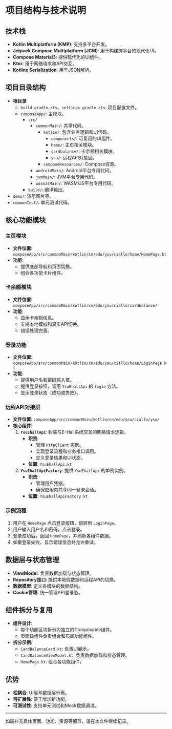 # 项目结构与技术说明

## 技术栈
- **Kotlin Multiplatform (KMP)**: 支持多平台开发。
- **Jetpack Compose Multiplatform (JCM)**: 用于构建跨平台的现代化UI。
- **Compose Material3**: 提供现代化的UI组件。
- **Ktor**: 用于网络请求和API交互。
- **Kotlinx Serialization**: 用于JSON解析。

## 项目目录结构
- **根目录**
  - `build.gradle.kts`、`settings.gradle.kts`: 项目配置文件。
  - `composeApp/`: 主模块。
    - `src/`
      - `commonMain/`: 共享代码。
        - `kotlin/`: 包含业务逻辑和UI代码。
          - `components/`: 可复用的UI组件。
          - `home/`: 主页相关模块。
          - `cardbalance/`: 卡余额相关模块。
          - `ysu/`: 远程API对接层。
        - `composeResources/`: Compose资源。
      - `androidMain/`: Android平台专用代码。
      - `jvmMain/`: JVM平台专用代码。
      - `wasmJsMain/`: WASM/JS平台专用代码。
    - `build/`: 编译输出。
- `demo/`: 演示图片等。
- `commonTest/`: 单元测试代码。

## 核心功能模块

### 主页模块
- **文件位置**: `composeApp/src/commonMain/kotlin/cn/edu/ysu/ciallo/home/HomePage.kt`
- **功能**:
  - 提供底部导航和页面切换。
  - 组合各功能卡片组件。

### 卡余额模块
- **文件位置**: `composeApp/src/commonMain/kotlin/cn/edu/ysu/ciallo/cardbalance/`
- **功能**:
  - 显示卡余额信息。
  - 支持本地模拟和真实API切换。
  - 错误处理完善。

### 登录功能
- **文件位置**: `composeApp/src/commonMain/kotlin/cn/edu/ysu/ciallo/home/LoginPage.kt`
- **功能**:
  - 提供用户名和密码输入框。
  - 提供登录按钮，调用 `YsuEhallApi` 的 `login` 方法。
  - 显示登录状态（成功或失败）。

### 远程API对接层
- **文件位置**: `composeApp/src/commonMain/kotlin/cn/edu/ysu/ciallo/ysu/`
- **核心组件**:
  1. **`YsuEhallApi`**: 封装与E-Hall系统交互的网络请求逻辑。
     - **职责**:
       - 管理 `HttpClient` 实例。
       - 实现登录流程和业务接口调用。
       - 定义登录结果和UI状态。
     - **位置**: `YsuEhallApi.kt`
  2. **`YsuEhallApiFactory`**: 提供 `YsuEhallApi` 的单例实例。
     - **职责**:
       - 管理用户凭据。
       - 确保应用内共享同一登录会话。
     - **位置**: `YsuEhallApiFactory.kt`

### 示例流程
1. 用户在 `HomePage` 点击登录按钮，跳转到 `LoginPage`。
2. 用户输入用户名和密码，点击登录。
3. 登录成功后，返回 `HomePage`，并刷新各组件数据。
4. 如果登录失败，显示错误信息并允许重试。

## 数据层与状态管理
- **ViewModel**: 负责数据加载与状态管理。
- **Repository接口**: 提供本地假数据和远程API的切换。
- **数据模型**: 定义各模块的数据结构。
- **Cookie管理**: 统一管理API登录态。

## 组件拆分与复用
- **组件设计**:
  - 每个功能区块拆分为独立的Composable组件。
  - 页面级组件负责组合和布局功能组件。
- **拆分示例**:
  - `CardBalanceCard.kt`: 负责UI展示。
  - `CardBalanceViewModel.kt`: 负责数据加载和状态管理。
  - `HomePage.kt`: 组合各功能组件。

## 优势
- **松耦合**: UI层与数据层分离。
- **可扩展性**: 便于增加新功能。
- **可测试性**: 支持单元测试和Mock数据调试。

---
如需补充具体页面、功能、资源等细节，请在本文件继续记录。
